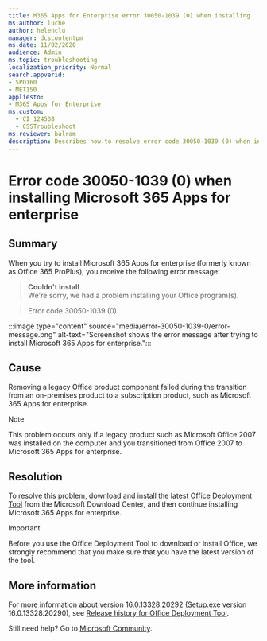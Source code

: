 ```yaml
---
title: M365 Apps for Enterprise error 30050-1039 (0) when installing
ms.author: luche
author: helenclu
manager: dcscontentpm
ms.date: 11/02/2020
audience: Admin
ms.topic: troubleshooting
localization_priority: Normal
search.appverid:
- SPO160
- MET150
appliesto:
- M365 Apps for Enterprise
ms.custom: 
  - CI 124538
  - CSSTroubleshoot 
ms.reviewer: balram
description: Describes how to resolve error code 30050-1039 (0) when installing Microsoft 365 Apps for enterprise.
---
```


# Error code 30050-1039 (0) when installing Microsoft 365 Apps for enterprise

## Summary 

When you try to install Microsoft 365 Apps for enterprise (formerly known as Office 365 ProPlus), you receive the following error message:

> **Couldn't install**<br />
> We're sorry, we had a problem installing your Office program(s).

> Error code 30050-1039 (0)

:::image type="content" source="media/error-30050-1039-0/error-message.png" alt-text="Screenshot shows the error message after trying to install Microsoft 365 Apps for enterprise.":::
 
 
## Cause

Removing a legacy Office product component failed during the transition from an on-premises product to a subscription product, such as Microsoft 365 Apps for enterprise.

> [!note]
> This problem occurs only if a legacy product such as Microsoft Office 2007 was installed on the computer and you transitioned from Office 2007 to Microsoft 365 Apps for enterprise. 

## Resolution

To resolve this problem, download and install the latest [Office Deployment Tool](https://www.microsoft.com/download/details.aspx?id=49117) from the Microsoft Download Center, and then continue installing Microsoft 365 Apps for enterprise.

   > [!important]
   > Before you use the Office Deployment Tool to download or install Office, we strongly recommend that you make sure that you have the latest version of the tool.

## More information

For more information about version 16.0.13328.20292 (Setup.exe version 16.0.13328.20290), see [Release history for Office Deployment Tool](/officeupdates/odt-release-history).


Still need help? Go to [Microsoft Community](https://answers.microsoft.com/).